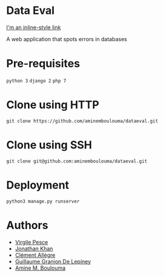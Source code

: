 # Data Eval

[I'm an inline-style link](./open_data_hackathon_dataeval_team.jpg)

A web application that spots errors in databases

# Pre-requisites

```python 3```
```django 2```
```php 7```

# Clone using HTTP

```git clone https://github.com/aminemboulouma/dataeval.git```

# Clone using SSH

```git clone git@github.com:aminemboulouma/dataeval.git```

# Deployment

```python3 manage.py runserver```

# Authors

* [Virgile Pesce](https://github.com/Virgilus)
* [Jonathan Khan](https://github.com/johnkhansrc)
* [Clément Allègre](https://www.linkedin.com/in/cl%C3%A9ment-all%C3%A8gre-7360a478/)
* [Guillaume Granjon De Lepiney](https://www.linkedin.com/in/guillaume-granjon-de-lepiney-b53b73153/)
* [Amine M. Boulouma](https://www.linkedin.com/in/aminemboulouma/)
